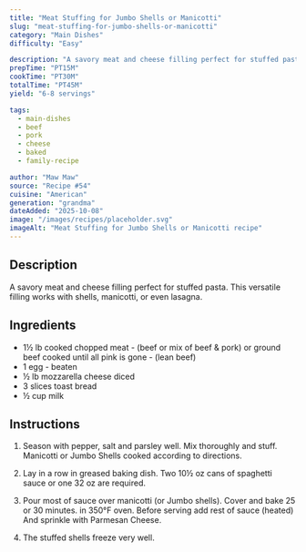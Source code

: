 ```yaml
---
title: "Meat Stuffing for Jumbo Shells or Manicotti"
slug: "meat-stuffing-for-jumbo-shells-or-manicotti"
category: "Main Dishes"
difficulty: "Easy"

description: "A savory meat and cheese filling perfect for stuffed pasta. This versatile filling works with shells, manicotti, or even lasagna."
prepTime: "PT15M"
cookTime: "PT30M"
totalTime: "PT45M"
yield: "6-8 servings"

tags:
  - main-dishes
  - beef
  - pork
  - cheese
  - baked
  - family-recipe

author: "Maw Maw"
source: "Recipe #54"
cuisine: "American"
generation: "grandma"
dateAdded: "2025-10-08"
image: "/images/recipes/placeholder.svg"
imageAlt: "Meat Stuffing for Jumbo Shells or Manicotti recipe"
---
```


## Description

A savory meat and cheese filling perfect for stuffed pasta. This versatile filling works with shells, manicotti, or even lasagna.

## Ingredients

- 1½ lb cooked chopped meat - (beef or mix of beef & pork) or ground beef cooked until all pink is gone - (lean beef)
- 1 egg - beaten
- ½ lb mozzarella cheese diced
- 3 slices toast bread
- ½ cup milk

## Instructions

1. Season with pepper, salt and parsley well. Mix thoroughly and stuff. Manicotti or Jumbo Shells cooked according to directions.

2. Lay in a row in greased baking dish. Two 10½ oz cans of spaghetti sauce or one 32 oz are required.

3. Pour most of sauce over manicotti (or Jumbo shells). Cover and bake 25 or 30 minutes. in 350°F oven. Before serving add rest of sauce (heated) And sprinkle with Parmesan Cheese.

4. The stuffed shells freeze very well.